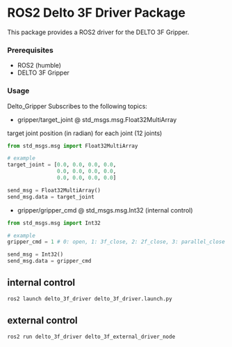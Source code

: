 # ROS2 Delto 3F Driver Package

This package provides a ROS2 driver for the DELTO 3F Gripper.


### Prerequisites

- ROS2 (humble)
- DELTO 3F Gripper

### Usage

Delto_Gripper Subscribes to the following topics:
- gripper/target_joint @ std_msgs.msg.Float32MultiArray

target joint position (in radian) for each joint (12 joints)

```python
from std_msgs.msg import Float32MultiArray

# example
target_joint = [0.0, 0.0, 0.0, 0.0,
                0.0, 0.0, 0.0, 0.0,
                0.0, 0.0, 0.0, 0.0]

send_msg = Float32MultiArray()
send_msg.data = target_joint

```


- gripper/gripper_cmd @ std_msgs.msg.Int32 (internal control)

```python
from std_msgs.msg import Int32

# example
gripper_cmd = 1 # 0: open, 1: 3f_close, 2: 2f_close, 3: parallel_close

send_msg = Int32()
send_msg.data = gripper_cmd

```

## internal control

```bash
ros2 launch delto_3f_driver delto_3f_driver.launch.py
```

## external control

```bash
ros2 run delto_3f_driver delto_3f_external_driver_node
```

